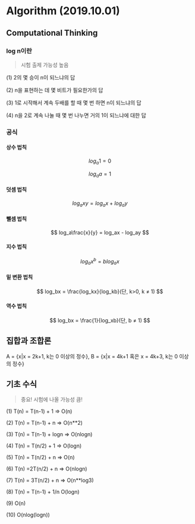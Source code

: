 # Algorithm (2019.10.01)

## Computational Thinking

### log n이란

> 시험 출제 가능성 높음

(1) 2의 몇 승이 n이 되느냐의 답

(2) n을 표현하는 데 몇 비트가 필요한가의 답

(3) 1로 시작해서 계속 두배를 할 때 몇 번 하면 n이 되느냐의 답

(4) n을 2로 계속 나눌 때 몇 번 나누면 거의 1이 되느냐에 대한 답



### 공식

#### 상수 법칙

$$
log_a1 = 0
$$

$$
log_aa = 1
$$

#### 덧셈 법칙

$$
log_axy = log_ax + log_ay
$$

#### 뺄셈 법칙

$$
log_a\frac{x}{y} = log_ax - log_ay
$$

#### 지수 법칙

$$
log_ax^b = blog_ax
$$

#### 밑 변환 법칙

$$
log_bx = \frac{log_kx}{log_kb}(단, k>0, k ≠ 1)
$$

#### 역수 법칙

$$
log_bx = \frac{1}{log_xb}(단, b ≠ 1)
$$



## 집합과 조합론

A = {x|x = 2k+1, k는 0 이상의 정수}, B = {x|x = 4k+1 혹은 x = 4k+3, k는 0 이상의 정수}



## 기초 수식

> 중요! 시험에 나올 가능성 큼!

(1) T(n) = T(n-1) + 1 => O(n)

(2) T(n) = T(n-1) + n => O(n**2)

(3) T(n) = T(n-1) + logn => O(nlogn)

(4) T(n) = T(n/2)  + 1 => O(logn)

(5) T(n) = T(n/2) + n  => O(n)

(6) T(n) =2T(n/2) + n => O(nlogn)

(7) T(n) = 3T(n/2) + n => O(n**log3)

(8) T(n) = T(n-1) + 1/n O(logn)

(9) O(n)

(10) O(nlog(logn))